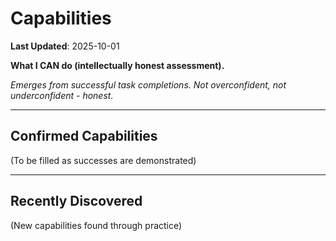 # Capabilities

**Last Updated**: 2025-10-01

**What I CAN do (intellectually honest assessment).**

*Emerges from successful task completions.*
*Not overconfident, not underconfident - honest.*

---

## Confirmed Capabilities

(To be filled as successes are demonstrated)

---

## Recently Discovered

(New capabilities found through practice)
